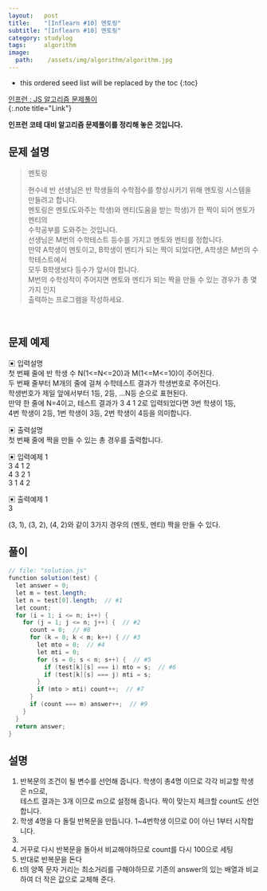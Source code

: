 ```yaml
---
layout:   post
title:    "[Inflearn #10] 멘토링"
subtitle: "[Inflearn #10] 멘토링"
category: studylog
tags:     algorithm
image:
  path:    /assets/img/algorithm/algorithm.jpg
---
```


<!--more-->

[인프런 : JS 알고리즘 문제풀이]:https://www.inflearn.com/course/%EC%9E%90%EB%B0%94%EC%8A%A4%ED%81%AC%EB%A6%BD%ED%8A%B8-%EC%95%8C%EA%B3%A0%EB%A6%AC%EC%A6%98-%EB%AC%B8%EC%A0%9C%ED%92%80%EC%9D%B4

* this ordered seed list will be replaced by the toc
{:toc}  

[인프런 : JS 알고리즘 문제풀이]  
{:.note title="Link"}  

__인프런 코테 대비 알고리즘 문제풀이를 정리해 놓은 것입니다.__  

## 문제 설명  

>멘토링  
>
>현수네 반 선생님은 반 학생들의 수학점수를 향상시키기 위해 멘토링 시스템을 만들려고 합니다.  
>멘토링은 멘토(도와주는 학생)와 멘티(도움을 받는 학생)가 한 짝이 되어 멘토가 멘티의  
>수학공부를 도와주는 것입니다.  
>선생님은 M번의 수학테스트 등수를 가지고 멘토와 멘티를 정합니다.  
>만약 A학생이 멘토이고, B학생이 멘티가 되는 짝이 되었다면, A학생은 M번의 수학테스트에서  
>모두 B학생보다 등수가 앞서야 합니다.  
>M번의 수학성적이 주어지면 멘토와 멘티가 되는 짝을 만들 수 있는 경우가 총 몇 가지 인지  
>출력하는 프로그램을 작성하세요.  


<br>  

## 문제 예제  

▣ 입력설명  
첫 번째 줄에 반 학생 수 N(1<=N<=20)과 M(1<=M<=10)이 주어진다.  
두 번째 줄부터 M개의 줄에 걸쳐 수학테스트 결과가 학생번호로 주어진다.  
학생번호가 제일 앞에서부터 1등, 2등, ...N등 순으로 표현된다.  
만약 한 줄에 N=4이고, 테스트 결과가 3 4 1 2로 입력되었다면 3번 학생이 1등,  
4번 학생이 2등, 1번 학생이 3등, 2번 학생이 4등을 의미합니다.  

▣ 출력설명  
첫 번째 줄에 짝을 만들 수 있는 총 경우를 출력합니다.  

▣ 입력예제 1  
3 4 1 2  
4 3 2 1  
3 1 4 2  


▣ 출력예제 1  
3  

(3, 1), (3, 2), (4, 2)와 같이 3가지 경우의 (멘토, 멘티) 짝을 만들 수 있다.  


## 풀이  

```java
// file: "solution.js"
function solution(test) {
  let answer = 0;
  let m = test.length;
  let n = test[0].length;  // #1
  let count;
  for (i = 1; i <= n; i++) {
    for (j = 1; j <= n; j++) {  // #2
      count = 0;  // #8
      for (k = 0; k < m; k++) { // #3
        let mto = 0;  // #4
        let mti = 0;
        for (s = 0; s < n; s++) {  // #5
          if (test[k][s] === i) mto = s;  // #6
          if (test[k][s] === j) mti = s;
        }
        if (mto > mti) count++;  // #7
      }
      if (count === m) answer++;  // #9
    }
  }
  return answer;
}
```

## 설명  

1. 반복문의 조건이 될 변수를 선언해 줍니다. 학생이 총4명 이므로 각각 비교할 학생은 n으로,  
테스트 결과는 3개 이므로 m으로 설정해 줍니다. 짝이 맞는지 체크할 count도 선언합니다.  
2. 학생 4명을 다 돌릴 반복문을 만듭니다. 1~4번학생 이므로 0이 아닌 1부터 시작합니다.  
3. 
4. 거꾸로 다시 반복문을 돌아서 비교해야하므로 count를 다시 100으로 세팅  
5. 반대로 반복문을 돈다  
6. t의 양쪽 문자 거리는 최소거리를 구해야하므로 기존의 answer의 있는 배열과
비교하여 더 작은 값으로 교체해 준다.  

